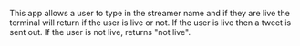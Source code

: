 This app allows a user to type in the streamer name and if they are live the terminal will return if the user is live or not. If the user is live then a tweet is sent out. If the user is not live, returns "not live".